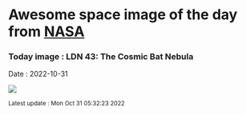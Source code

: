 
# Awesome space image of the day from [NASA](https://api.nasa.gov/)

### Today image : LDN 43: The Cosmic Bat Nebula
Date : 2022-10-31

![](https://apod.nasa.gov/apod/image/2210/LDN43_SelbyHanson_960.jpg)

<small>Latest update : Mon Oct 31 05:32:23 2022</small>
        